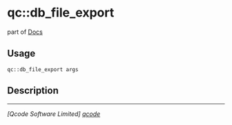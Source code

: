 qc::db_file_export
==================

part of [Docs](../index.md)

Usage
-----
`qc::db_file_export args`

Description
-----------


----------------------------------
*[Qcode Software Limited] [qcode]*

[qcode]: http://www.qcode.co.uk "Qcode Software"